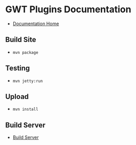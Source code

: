 # GWT Plugins Documentation

* [Documentation Home](http://gwt-plugins.github.io/documentation/ )

## Build Site

* `mvn package`

## Testing

* `mvn jetty:run`

## Upload

* `mvn install`

## Build Server

* [Build Server](https://teamcity.sencha.com/viewType.html?buildTypeId=Gxt3_Gwt_GwtPluginsDocumentation/)
